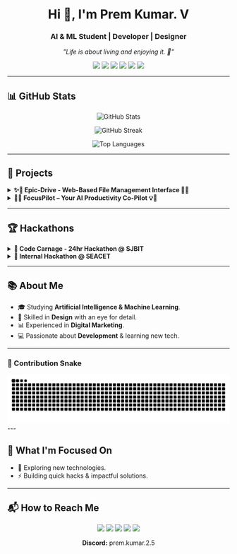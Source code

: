 <!-- Profile Header -->
<h1 align="center">Hi 👋, I'm Prem Kumar. V</h1>
<h3 align="center">AI & ML Student | Developer | Designer</h3>
<p align="center">
  <em>"Life is about living and enjoying it. 🌟"</em>
</p>

<!-- Badges -->
<p align="center">
  <a href="https://premkumar-epic.github.io/premkumar/"><img src="https://img.shields.io/badge/Portfolio-Visit-ff9800?style=for-the-badge&logo=react&logoColor=white"></a>
  <a href="mailto:premkumar.dev25@gmail.com"><img src="https://img.shields.io/badge/Gmail-D14836?style=for-the-badge&logo=gmail&logoColor=white"></a>
  <a href="https://www.linkedin.com/in/premkumar-25-8055p/"><img src="https://img.shields.io/badge/LinkedIn-0077B5?style=for-the-badge&logo=linkedin&logoColor=white"></a>
  <a href="https://twitter.com/PremKumar253"><img src="https://img.shields.io/badge/Twitter-000000?style=for-the-badge&logo=twitter&logoColor=white"></a>
  <a href="https://www.instagram.com/prem.kumar.2.5/"><img src="https://img.shields.io/badge/Instagram-E4405F?style=for-the-badge&logo=instagram&logoColor=white"></a>
  <a href="https://buymeacoffee.com/premkumar.dev"><img src="https://img.shields.io/badge/Buy_Me_a_Coffee-FFDD00?style=for-the-badge&logo=buy-me-a-coffee&logoColor=black"></a>
</p>

---

## 📊 GitHub Stats

<p align="center">
  <picture>
    <source media="(prefers-color-scheme: dark)" srcset="https://github-readme-stats.vercel.app/api?username=premkumar-epic&show_icons=true&theme=tokyonight&hide_border=true" />
    <source media="(prefers-color-scheme: light)" srcset="https://github-readme-stats.vercel.app/api?username=premkumar-epic&show_icons=true&theme=default&hide_border=true" />
    <img alt="GitHub Stats" src="https://github-readme-stats.vercel.app/api?username=premkumar-epic&show_icons=true&theme=default&hide_border=true" />
  </picture>
</p>

<p align="center">
  <picture>
    <source media="(prefers-color-scheme: dark)" srcset="https://github-readme-streak-stats.herokuapp.com?user=premkumar-epic&theme=tokyonight&hide_border=true" />
    <source media="(prefers-color-scheme: light)" srcset="https://github-readme-streak-stats.herokuapp.com?user=premkumar-epic&theme=default&hide_border=true" />
    <img alt="GitHub Streak" src="https://github-readme-streak-stats.herokuapp.com?user=premkumar-epic&theme=default&hide_border=true" />
  </picture>
</p>

<p align="center">
  <picture>
    <source media="(prefers-color-scheme: dark)" srcset="https://github-readme-stats.vercel.app/api/top-langs/?username=premkumar-epic&layout=compact&theme=tokyonight&hide_border=true" />
    <source media="(prefers-color-scheme: light)" srcset="https://github-readme-stats.vercel.app/api/top-langs/?username=premkumar-epic&layout=compact&theme=default&hide_border=true" />
    <img alt="Top Languages" src="https://github-readme-stats.vercel.app/api/top-langs/?username=premkumar-epic&layout=compact&theme=default&hide_border=true" />
  </picture>
</p>

---

## 🚀 Projects

<details>
<summary><b>✨🚀 Epic-Drive - Web-Based File Management Interface 🚀✨</b></summary>

🌟 **Status:** IN PROGRESS
☁️ **Epic-Drive** is a **web-based file management interface** designed for a **clean, intuitive, and highly responsive user experience**.
🛠️ **Stack:** HTML5, CSS3 (Tailwind CSS), JavaScript
🌐 **GitHub Repo:** [Epic-Drive](https://github.com/premkumar-epic/Epic-Drive)
✨ **Simplify your file management experience with purpose and style!**

</details>

<details>
<summary><b>🧠💡 FocusPilot – Your AI Productivity Co-Pilot 💡🧠</b></summary>

An **all-in-one platform to manage tasks, build habits, and track learning goals** with the help of AI.
🔧 **Stack:** React, Firebase, OpenAI API, Tailwind CSS
📌 Features: AI task manager, Pomodoro focus tracker, habit builder, learning roadmap, and more.
🧠 Boost productivity. Learn smarter. Live better.

</details>

---

## 🏆 Hackathons

<details>
<summary><b>🎯 Code Carnage - 24hr Hackathon @ SJBIT</b></summary>

🚀 **Project:** Rec&Post
🎥 A social media platform for **meaningful, awareness-driven videos**.
🛠️ **Stack:** React (Frontend), Flask (Backend)
🌐 **Repo:** [Rec&Post](https://github.com/premkumar-epic/Rec-Post)
✨ **Post with Purpose!**

</details>

<details>
<summary><b>🎯 Internal Hackathon @ SEACET</b></summary>

🤖 **Project:** AI Patient Record Analyser
🩺 Helps doctors with **early diagnosis suggestions** by analyzing patient data.
🛠️ **Stack:** React (Frontend), Flask (Backend)
🌐 **Repo:** [ai-patient-record-analyser](https://github.com/premkumar-epic/ai-patient-record-analyser)
💡 Empowering healthcare with intelligence.

</details>

---

## 📚 About Me

- 🎓 Studying **Artificial Intelligence & Machine Learning**.
- 🎨 Skilled in **Design** with an eye for detail.
- 📊 Experienced in **Digital Marketing**.
- 💻 Passionate about **Development** & learning new tech.

---

### 🐍 Contribution Snake

<picture>
  <source media="(prefers-color-scheme: dark)" srcset="https://github.com/premkumar-epic/premkumar/blob/output/snake-dark.svg" />
  <source media="(prefers-color-scheme: light)" srcset="https://github.com/premkumar-epic/premkumar/blob/output/snake.svg" />
  <img alt="github contribution grid snake animation" src="https://github.com/premkumar-epic/premkumar/blob/output/snake.svg" />
</picture>
---

## 🔭 What I'm Focused On

- 🤔 Exploring new technologies.
- ⚡ Building quick hacks & impactful solutions.

---

## 📬 How to Reach Me

<p align="center">
  <a href="mailto:premkumar.dev25@gmail.com"><img src="https://img.shields.io/badge/Gmail-D14836?style=for-the-badge&logo=gmail&logoColor=white"></a>
  <a href="https://www.linkedin.com/in/premkumar-25-8055p/"><img src="https://img.shields.io/badge/LinkedIn-0077B5?style=for-the-badge&logo=linkedin&logoColor=white"></a>
  <a href="https://twitter.com/PremKumar253"><img src="https://img.shields.io/badge/Twitter-000000?style=for-the-badge&logo=twitter&logoColor=white"></a>
  <a href="https://www.instagram.com/prem.kumar.2.5/"><img src="https://img.shields.io/badge/Instagram-E4405F?style=for-the-badge&logo=instagram&logoColor=white"></a>
  <a href="https://buymeacoffee.com/premkumar.dev"><img src="https://img.shields.io/badge/Buy_Me_a_Coffee-FFDD00?style=for-the-badge&logo=buy-me-a-coffee&logoColor=black"></a>
</p>
<p align="center">
  <b>Discord:</b> prem.kumar.2.5
</p>

